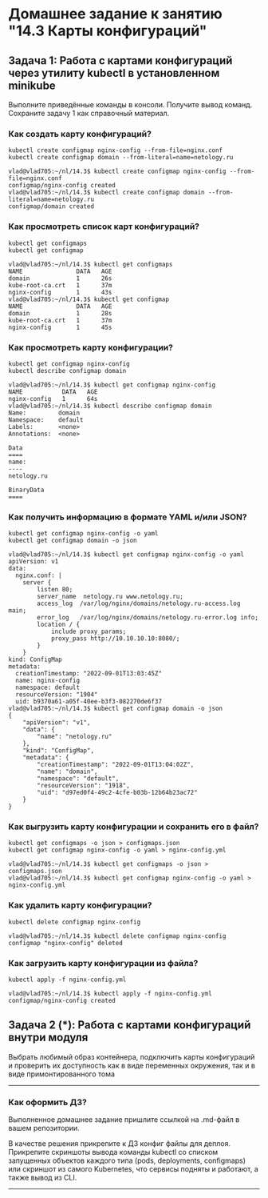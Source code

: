 # Домашнее задание к занятию "14.3 Карты конфигураций"

## Задача 1: Работа с картами конфигураций через утилиту kubectl в установленном minikube

Выполните приведённые команды в консоли. Получите вывод команд. Сохраните
задачу 1 как справочный материал.

### Как создать карту конфигураций?

```
kubectl create configmap nginx-config --from-file=nginx.conf
kubectl create configmap domain --from-literal=name=netology.ru
```
```
vlad@vlad705:~/nl/14.3$ kubectl create configmap nginx-config --from-file=nginx.conf
configmap/nginx-config created
vlad@vlad705:~/nl/14.3$ kubectl create configmap domain --from-literal=name=netology.ru
configmap/domain created
```

### Как просмотреть список карт конфигураций?

```
kubectl get configmaps
kubectl get configmap
```
```
vlad@vlad705:~/nl/14.3$ kubectl get configmaps
NAME               DATA   AGE
domain             1      26s
kube-root-ca.crt   1      37m
nginx-config       1      43s
vlad@vlad705:~/nl/14.3$ kubectl get configmap
NAME               DATA   AGE
domain             1      28s
kube-root-ca.crt   1      37m
nginx-config       1      45s
```

### Как просмотреть карту конфигурации?

```
kubectl get configmap nginx-config
kubectl describe configmap domain
```
```
vlad@vlad705:~/nl/14.3$ kubectl get configmap nginx-config
NAME           DATA   AGE
nginx-config   1      64s
vlad@vlad705:~/nl/14.3$ kubectl describe configmap domain
Name:         domain
Namespace:    default
Labels:       <none>
Annotations:  <none>

Data
====
name:
----
netology.ru

BinaryData
====
```

### Как получить информацию в формате YAML и/или JSON?

```
kubectl get configmap nginx-config -o yaml
kubectl get configmap domain -o json
```
```
vlad@vlad705:~/nl/14.3$ kubectl get configmap nginx-config -o yaml
apiVersion: v1
data:
  nginx.conf: |
    server {
        listen 80;
        server_name  netology.ru www.netology.ru;
        access_log  /var/log/nginx/domains/netology.ru-access.log  main;
        error_log   /var/log/nginx/domains/netology.ru-error.log info;
        location / {
            include proxy_params;
            proxy_pass http://10.10.10.10:8080/;
        }
    }
kind: ConfigMap
metadata:
  creationTimestamp: "2022-09-01T13:03:45Z"
  name: nginx-config
  namespace: default
  resourceVersion: "1904"
  uid: b9370a61-a05f-40ee-b3f3-082270de6f37
vlad@vlad705:~/nl/14.3$ kubectl get configmap domain -o json
{
    "apiVersion": "v1",
    "data": {
        "name": "netology.ru"
    },
    "kind": "ConfigMap",
    "metadata": {
        "creationTimestamp": "2022-09-01T13:04:02Z",
        "name": "domain",
        "namespace": "default",
        "resourceVersion": "1918",
        "uid": "d97ed0f4-49c2-4cfe-b03b-12b64b23ac72"
    }
}
```

### Как выгрузить карту конфигурации и сохранить его в файл?

```
kubectl get configmaps -o json > configmaps.json
kubectl get configmap nginx-config -o yaml > nginx-config.yml
```
```
vlad@vlad705:~/nl/14.3$ kubectl get configmaps -o json > configmaps.json
vlad@vlad705:~/nl/14.3$ kubectl get configmap nginx-config -o yaml > nginx-config.yml
```

### Как удалить карту конфигурации?

```
kubectl delete configmap nginx-config
```
```
vlad@vlad705:~/nl/14.3$ kubectl delete configmap nginx-config
configmap "nginx-config" deleted
```
### Как загрузить карту конфигурации из файла?

```
kubectl apply -f nginx-config.yml

```
```
vlad@vlad705:~/nl/14.3$ kubectl apply -f nginx-config.yml
configmap/nginx-config created
```

## Задача 2 (*): Работа с картами конфигураций внутри модуля

Выбрать любимый образ контейнера, подключить карты конфигураций и проверить
их доступность как в виде переменных окружения, так и в виде примонтированного
тома

---

### Как оформить ДЗ?

Выполненное домашнее задание пришлите ссылкой на .md-файл в вашем репозитории.

В качестве решения прикрепите к ДЗ конфиг файлы для деплоя. Прикрепите скриншоты вывода команды kubectl со списком запущенных объектов каждого типа (pods, deployments, configmaps) или скриншот из самого Kubernetes, что сервисы подняты и работают, а также вывод из CLI.

---
